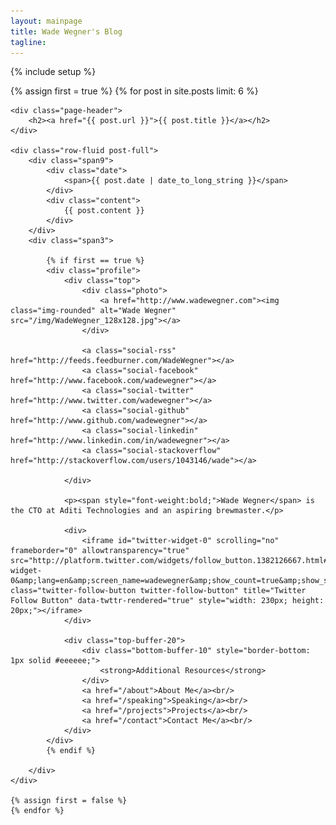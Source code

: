 ```yaml
---
layout: mainpage
title: Wade Wegner's Blog
tagline: 
---
```

{% include setup %}

<div>
	{% assign first = true %}
	{% for post in site.posts limit: 6 %}

	<div class="page-header">
		<h2><a href="{{ post.url }}">{{ post.title }}</a></h2>
	</div>

	<div class="row-fluid post-full">
		<div class="span9">
			<div class="date">
				<span>{{ post.date | date_to_long_string }}</span>
			</div>
			<div class="content">
				{{ post.content }}
			</div>
		</div>
		<div class="span3">

			{% if first == true %}
			<div class="profile">
				<div class="top">
					<div class="photo">
						<a href="http://www.wadewegner.com"><img class="img-rounded" alt="Wade Wegner" src="/img/WadeWegner_128x128.jpg"></a>
					</div>

					<a class="social-rss" href="http://feeds.feedburner.com/WadeWegner"></a>
					<a class="social-facebook" href="http://www.facebook.com/wadewegner"></a>
					<a class="social-twitter" href="http://www.twitter.com/wadewegner"></a>
					<a class="social-github" href="http://www.github.com/wadewegner"></a>
					<a class="social-linkedin" href="http://www.linkedin.com/in/wadewegner"></a>
					<a class="social-stackoverflow" href="http://stackoverflow.com/users/1043146/wade"></a>

				</div>

				<p><span style="font-weight:bold;">Wade Wegner</span> is the CTO at Aditi Technologies and an aspiring brewmaster.</p>
			
				<div>
					<iframe id="twitter-widget-0" scrolling="no" frameborder="0" allowtransparency="true" src="http://platform.twitter.com/widgets/follow_button.1382126667.html#_=1382886215451&amp;id=twitter-widget-0&amp;lang=en&amp;screen_name=wadewegner&amp;show_count=true&amp;show_screen_name=true&amp;size=m" class="twitter-follow-button twitter-follow-button" title="Twitter Follow Button" data-twttr-rendered="true" style="width: 230px; height: 20px;"></iframe>
				</div>

				<div class="top-buffer-20">
					<div class="bottom-buffer-10" style="border-bottom: 1px solid #eeeeee;">
						<strong>Additional Resources</strong>
					</div>
					<a href="/about">About Me</a><br/>
					<a href="/speaking">Speaking</a><br/>
					<a href="/projects">Projects</a><br/>
					<a href="/contact">Contact Me</a><br/>
				</div>
			</div>
			{% endif %}

		</div>
	</div>

	{% assign first = false %}
	{% endfor %}
</div>
